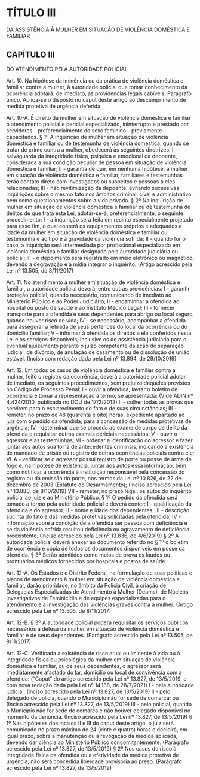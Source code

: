 # TÍTULO III
DA ASSISTÊNCIA À MULHER EM SITUAÇÃO DE VIOLÊNCIA DOMÉSTICA E FAMILIAR

## CAPÍTULO III
DO ATENDIMENTO PELA AUTORIDADE POLICIAL

Art. 10.  Na hipótese da iminência ou da prática de violência doméstica e familiar contra a mulher, à autoridade policial que tomar conhecimento da ocorrência adotará, de imediato, as providências legais cabíveis. 
Parágrafo único. Aplica-se o disposto no caput deste artigo ao descumprimento de medida protetiva de urgência deferida. 

Art. 10-A. É direito da mulher em situação de violência doméstica e familiar o atendimento policial e pericial especializado, ininterrupto e prestado por servidores - preferencialmente do sexo feminino - previamente capacitados. 
§ 1º A inquirição de mulher em situação de violência doméstica e familiar ou de testemunha de violência doméstica, quando se tratar de crime contra a mulher, obedecerá às seguintes diretrizes: 
I - salvaguarda da integridade física, psíquica e emocional da depoente, considerada a sua condição peculiar de pessoa em situação de violência doméstica e familiar; 
II - garantia de que, em nenhuma hipótese, a mulher em situação de violência doméstica e familiar, familiares e testemunhas terão contato direto com investigados ou suspeitos e pessoas a eles relacionadas; 
III - não revitimização da depoente, evitando sucessivas inquirições sobre o mesmo fato nos âmbitos criminal, cível e administrativo, bem como questionamentos sobre a vida privada. 
§ 2º Na inquirição de mulher em situação de violência doméstica e familiar ou de testemunha de delitos de que trata esta Lei, adotar-se-á, preferencialmente, o seguinte procedimento: 
I - a inquirição será feita em recinto especialmente projetado para esse fim, o qual conterá os equipamentos próprios e adequados à idade da mulher em situação de violência doméstica e familiar ou testemunha e ao tipo e à gravidade da violência sofrida; 
II - quando for o caso, a inquirição será intermediada por profissional especializado em violência doméstica e familiar designado pela autoridade judiciária ou policial; 
III - o depoimento será registrado em meio eletrônico ou magnético, devendo a degravação e a mídia integrar o inquérito. (Artigo acrescido pela Lei nº 13.505, de 8/11/2017)

Art. 11.  No atendimento à mulher em situação de violência doméstica e familiar, a autoridade policial deverá, entre outras providências: 
I - garantir proteção policial, quando necessário, comunicando de imediato ao Ministério Público e ao Poder Judiciário; 
II - encaminhar a ofendida ao hospital ou posto de saúde e ao Instituto Médico Legal; 
III - fornecer transporte para a ofendida e seus dependentes para abrigo ou local seguro, quando houver risco de vida; 
IV - se necessário, acompanhar a ofendida para assegurar a retirada de seus pertences do local da ocorrência ou do domicílio familiar; 
V - informar à ofendida os direitos a ela conferidos nesta Lei e os serviços disponíveis, inclusive os de assistência judiciária para o eventual ajuizamento perante o juízo competente da ação de separação judicial, de divórcio, de anulação de casamento ou de dissolução de união estável. (Inciso com redação dada pela Lei nº 13.894, de 29/10/2019)

Art. 12.  Em todos os casos de violência doméstica e familiar contra a mulher, feito o registro da ocorrência, deverá a autoridade policial adotar, de imediato, os seguintes procedimentos, sem prejuízo daqueles previstos no Código de Processo Penal: 
I - ouvir a ofendida, lavrar o boletim de ocorrência e tomar a representação a termo, se apresentada; (Vide ADIN nº 4.424/2010, publicada no DOU de 17/2/2012)
II - colher todas as provas que servirem para o esclarecimento do fato e de suas circunstâncias; 
III - remeter, no prazo de 48 (quarenta e oito) horas, expediente apartado ao juiz com o pedido da ofendida, para a concessão de medidas protetivas de urgência; 
IV - determinar que se proceda ao exame de corpo de delito da ofendida e requisitar outros exames periciais necessários; 
V - ouvir o agressor e as testemunhas; 
VI - ordenar a identificação do agressor e fazer juntar aos autos sua folha de antecedentes criminais, indicando a existência de mandado de prisão ou registro de outras ocorrências policiais contra ele; 
VI-A - verificar se o agressor possui registro de porte ou posse de arma de fogo e, na hipótese de existência, juntar aos autos essa informação, bem como notificar a ocorrência à instituição responsável pela concessão do registro ou da emissão do porte, nos termos da Lei nº 10.826, de 22 de dezembro de 2003 (Estatuto do Desarmamento); (Inciso acrescido pela Lei nº 13.880, de 8/10/2019)
VII - remeter, no prazo legal, os autos do inquérito policial ao juiz e ao Ministério Público. 
§ 1º O pedido da ofendida será tomado a termo pela autoridade policial e deverá conter: 
I - qualificação da ofendida e do agressor; 
II - nome e idade dos dependentes; 
III - descrição sucinta do fato e das medidas protetivas solicitadas pela ofendida; 
IV - informação sobre a condição de a ofendida ser pessoa com deficiência e se da violência sofrida resultou deficiência ou agravamento de deficiência preexistente. (Inciso acrescido pela Lei nº 13.836, de 4/6/2019)
§ 2º A autoridade policial deverá anexar ao documento referido no § 1º o boletim de ocorrência e cópia de todos os documentos disponíveis em posse da ofendida. 
§ 3º Serão admitidos como meios de prova os laudos ou prontuários médicos fornecidos por hospitais e postos de saúde. 

Art. 12-A. Os Estados e o Distrito Federal, na formulação de suas políticas e planos de atendimento à mulher em situação de violência doméstica e familiar, darão prioridade, no âmbito da Polícia Civil, à criação de Delegacias Especializadas de Atendimento à Mulher (Deams), de Núcleos Investigativos de Feminicídio e de equipes especializadas para o atendimento e a investigação das violências graves contra a mulher. (Artigo acrescido pela Lei nº 13.505, de 8/11/2017)

Art. 12-B.
§ 3º A autoridade policial poderá requisitar os serviços públicos necessários à defesa da mulher em situação de violência doméstica e familiar e de seus dependentes. (Parágrafo acrescido pela Lei nº 13.505, de 8/11/2017)

Art. 12-C. Verificada a existência de risco atual ou iminente à vida ou à integridade física ou psicológica da mulher em situação de violência doméstica e familiar, ou de seus dependentes, o agressor será imediatamente afastado do lar, domicílio ou local de convivência com a ofendida: (“Caput” do artigo acrescido pela Lei nº 13.827, de 13/5/2019, e com nova redação dada pela Lei nº 14.188, de 28/7/2021)
I - pela autoridade judicial; (Inciso acrescido pela Lei nº 13.827, de 13/5/2019)
II - pelo delegado de polícia, quando o Município não for sede de comarca; ou (Inciso acrescido pela Lei nº 13.827, de 13/5/2019)
III - pelo policial, quando o Município não for sede de comarca e não houver delegado disponível no momento da denúncia. (Inciso acrescido pela Lei nº 13.827, de 13/5/2019)
§ 1º Nas hipóteses dos incisos II e III do caput deste artigo, o juiz será comunicado no prazo máximo de 24 (vinte e quatro) horas e decidirá, em igual prazo, sobre a manutenção ou a revogação da medida aplicada, devendo dar ciência ao Ministério Público concomitantemente. (Parágrafo acrescido pela Lei nº 13.827, de 13/5/2019)
§ 2º Nos casos de risco à integridade física da ofendida ou à efetividade da medida protetiva de urgência, não será concedida liberdade provisória ao preso. (Parágrafo acrescido pela Lei nº 13.827, de 13/5/2019)